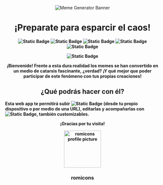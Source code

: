 <div align="center">

<img src="https://i.imgur.com/Jkq9aXD.png" alt="Meme Generator Banner">
  
</div>

<h1 align="center"><b>¡Preparate para esparcir el caos!</h1>

<div align="center">
  
![Static Badge](https://img.shields.io/badge/HTML5-%232e1437)
![Static Badge](https://img.shields.io/badge/CSS3-%2351425f)
![Static Badge](https://img.shields.io/badge/JS-%23948e99)
![Static Badge](https://img.shields.io/badge/Responsive_Design-%23cad1c3)
![Static Badge](https://img.shields.io/badge/Accessibility-%23e7eed0)


![Static Badge](https://img.shields.io/badge/STATUS-FINISHED-green)

</div>

<p align="center">¡Bienvenide! Frente a esta dura realidad los memes se han convertido en un medio de catarsis fascinante, ¿verdad? ¡Y qué mejor que poder participar de este fenómeno con tus propias creaciones!</p>

<h2 align="center">¿Qué podrás hacer con él?</h2>


<p> Esta web app te permitirá subir <img alt="Static Badge" src="https://img.shields.io/badge/IMAGENES-%2351425f"> (desde tu propio dispositivo o por medio de una URL), editarlas y acompañarlas con <img alt="Static Badge" src="https://img.shields.io/badge/TEXTOS-%23cad1c3">, también customizables.</p>

<p align="center"> ¡Gracias por tu visita! </p>

<div align="center">

<img src="https://i.imgur.com/9kfXeAJ.png" width=120px alt="romicons profile picture">

</div>

<h3 align="center">romicons</h3>
